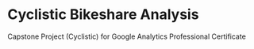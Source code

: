 # Cyclistic Bikeshare Analysis
Capstone Project (Cyclistic) for Google Analytics Professional Certificate
